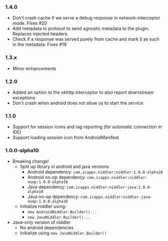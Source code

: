### 1.4.0 ###

* Don't crash cache if we serve a debug response in network-interceptor mode. Fixes #20
* Add metadata to protocol to send agnostic metadata to the plugin. Replaces injected headers.
* Check if a response was served purely from cache and mark it as such in the metadata. Fixes #19

### 1.3.x ###

* Minor enhancements

### 1.2.0 ###

* Added an option to the okhttp interceptor to also report downstream exceptions
* Don't crash when android does not allow us to start the service


### 1.1.0 ###

* Support for session icons and tag reporting (for automatic connection in IDE)
* Support loading session icon from AndroidManifest


### 1.0.0-alpha10 ###

* Breaking change!
    * Split up library in android and java versions
        * Android dependency: `com.icapps.niddler:niddler:1.0.0-alpha10`
        * Android no-op dependency: `com.icapps.niddler:niddler-noop:1.0.0-alpha10`
        * Java dependency: `com.icapps.niddler:niddler-java:1.0.0-alpha10`
        * Java no-op dependency: `com.icapps.niddler:niddler-java-noop:1.0.0-alpha10`
    * Initialize niddler using:
        * `new AndroidNiddler.Builder()...`
        * `new JavaNiddler.Builder()...`
* Java-only version of niddler
    * No android dependencies
    * Initialize using `new JavaNiddler.Builder()`
